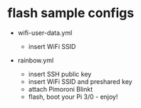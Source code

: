# flash sample configs

- wifi-user-data.yml
  - insert WiFi SSID

- rainbow.yml
  - insert SSH public key
  - insert WiFi SSID and preshared key
  - attach Pimoroni Blinkt
  - flash, boot your Pi 3/0 - enjoy!
